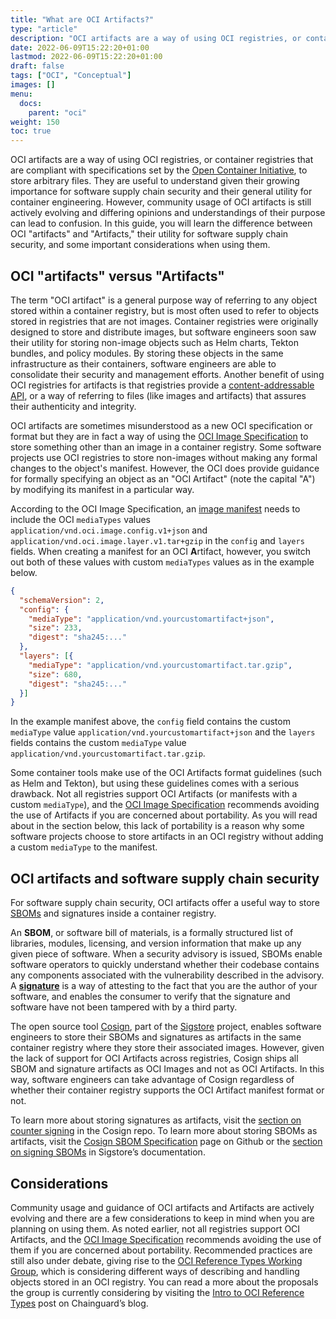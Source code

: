 ```yaml
---
title: "What are OCI Artifacts?"
type: "article"
description: "OCI artifacts are a way of using OCI registries, or container registries that are compliant with specifications set by the Open Container Initiative, to store arbitrary files."
date: 2022-06-09T15:22:20+01:00
lastmod: 2022-06-09T15:22:20+01:00
draft: false
tags: ["OCI", "Conceptual"]
images: []
menu:
  docs:
    parent: "oci"
weight: 150
toc: true
---
```


OCI artifacts are a way of using OCI registries, or container registries that are compliant with specifications set by the [Open Container Initiative](/open-source/oci/what-is-the-oci/), to store arbitrary files. They are useful to understand given their growing importance for software supply chain security and their general utility for container engineering. However, community usage of OCI artifacts is still actively evolving and differing opinions and understandings of their purpose can lead to confusion. In this guide, you will learn the difference between OCI "artifacts" and "Artifacts," their utility for software supply chain security, and some important considerations when using them.

## OCI "artifacts" versus "Artifacts"
The term "OCI artifact" is a general purpose way of referring to any object stored within a container registry, but is most often used to refer to objects stored in registries that are not images. Container registries were originally designed to store and distribute images, but software engineers soon saw their utility for storing non-image objects such as Helm charts, Tekton bundles, and policy modules. By storing these objects in the same infrastructure as their containers, software engineers are able to consolidate their security and management efforts. Another benefit of using OCI registries for artifacts is that registries provide a [content-addressable API](/open-source/oci/what-is-the-oci/#image-manifest), or a way of referring to files (like images and artifacts) that assures their authenticity and integrity.

OCI artifacts are sometimes misunderstood as a new OCI specification or format but they are in fact a way of using the [OCI Image Specification](https://github.com/opencontainers/image-spec) to store something other than an image in a container registry. Some software projects use OCI registries to store non-images without making any formal changes to the object's manifest. However, the OCI does provide guidance for formally specifying an object as an "OCI Artifact" (note the capital "A") by modifying its manifest in a particular way.

According to the OCI Image Specification, an [image manifest](/open-source/oci/what-is-the-oci/#image-manifest) needs to include the  OCI `mediaTypes` values `application/vnd.oci.image.config.v1+json` and `application/vnd.oci.image.layer.v1.tar+gzip` in the `config` and `layers` fields. When creating a manifest for an OCI **A**rtifact, however, you switch out both of these values with custom `mediaTypes` values as in the example below.

```json
{
  "schemaVersion": 2,
  "config": {
    "mediaType": "application/vnd.yourcustomartifact+json",
    "size": 233,
    "digest": "sha245:..."
  },
  "layers": [{
    "mediaType": "application/vnd.yourcustomartifact.tar.gzip",
    "size": 680,
    "digest": "sha245:..."
  }]
}
```

In the example manifest above, the  `config` field contains the custom `mediaType` value `application/vnd.yourcustomartifact+json` and the `layers` fields contains the custom `mediaType` value `application/vnd.yourcustomartifact.tar.gzip`.

Some container tools make use of the OCI Artifacts format guidelines (such as Helm and Tekton), but using these guidelines comes with a serious drawback. Not all registries support OCI Artifacts (or manifests with a custom `mediaType`), and the [OCI Image Specification](https://github.com/opencontainers/image-spec) recommends avoiding the use of Artifacts if you are concerned about portability. As you will read about in the section below, this lack of portability is a reason why some software projects choose to store artifacts in an OCI registry without adding a custom `mediaType` to the manifest.

## OCI artifacts and software supply chain security
For software supply chain security, OCI artifacts offer a useful way to store [SBOMs](/open-source/sbom/what-is-an-sbom/) and signatures inside a container registry.

An **SBOM**, or software bill of materials, is a formally structured list of libraries, modules, licensing, and version information that make up any given piece of software. When a security advisory is issued, SBOMs enable software operators to quickly understand whether their codebase contains any components associated with the vulnerability described in the advisory. A [**signature**](/open-source/sigstore/cosign/an-introduction-to-cosign/) is a way of attesting to the fact that you are the author of your software, and enables the consumer to verify that the signature and software have not been tampered with by a third party.

The open source tool [Cosign](https://github.com/sigstore/cosign), part of the [Sigstore](https://www.sigstore.dev/) project, enables software engineers to store their SBOMs and signatures as artifacts in the same container registry where they store their associated images. However, given the lack of support for OCI Artifacts across registries, Cosign ships all SBOM and signature artifacts as OCI Images and not as OCI Artifacts. In this way, software engineers can take advantage of Cosign regardless of whether their container registry supports the OCI Artifact manifest format or not.

To learn more about storing signatures as artifacts, visit the [section on counter signing](
https://github.com/sigstore/cosign#counter-signing) in the Cosign repo. To learn more about storing SBOMs as artifacts, visit the [Cosign SBOM Specification](https://github.com/sigstore/cosign/blob/b6aaddc05cbf04819221f9c7084399d4615b9d27/specs/SBOM_SPEC.md) page on Github or the [section on signing SBOMs](https://docs.sigstore.dev/cosign/signing/other_types/#sboms-software-bill-of-materials) in Sigstore’s documentation.

## Considerations
Community usage and guidance of OCI artifacts and Artifacts are actively evolving and there are a few considerations to keep in mind when you are planning on using them. As noted earlier, not all registries support OCI Artifacts, and the [OCI Image Specification](https://github.com/opencontainers/image-spec) recommends avoiding the use of them if you are concerned about portability. Recommended practices are still also under debate, giving rise to the [OCI Reference Types Working Group](https://github.com/opencontainers/wg-reference-types), which is considering different ways of describing and handling objects stored in an OCI registry. You can read a more about the proposals the group is currently considering by visiting the [Intro to OCI Reference Types](https://www.chainguard.dev/unchained/intro-to-oci-reference-types) post on Chainguard’s blog.

